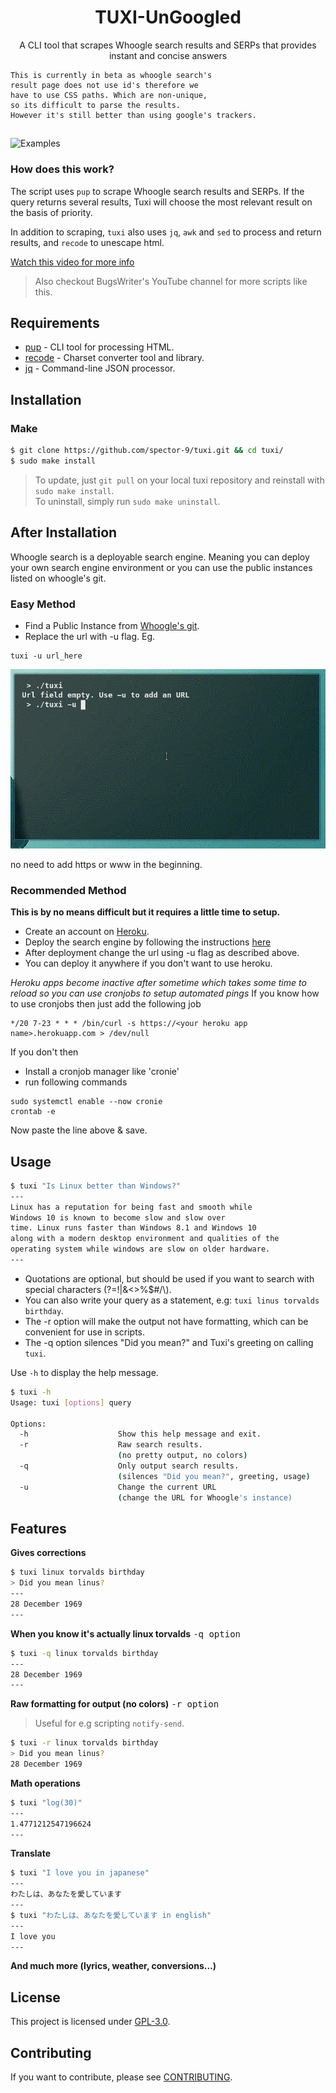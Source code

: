 <h1 align="center">TUXI-UnGoogled</h1>
<p align="center">A CLI tool that scrapes Whoogle search results and SERPs that provides instant and concise answers</p>

```
This is currently in beta as whoogle search's
result page does not use id's therefore we
have to use CSS paths. Which are non-unique, 
so its difficult to parse the results.
However it's still better than using google's trackers.
```

##  

![Examples](https://github.com/spector-9/tuxi/blob/main/gif/demo.gif)

### How does this work?

The script uses `pup` to scrape Whoogle search results and SERPs.
If the query returns several results, Tuxi will choose the most 
relevant result on the basis of priority.

In addition to scraping, `tuxi` also uses `jq`, `awk` and `sed` 
to process and return results, and `recode` to unescape html.


[Watch this video for more info](https://youtu.be/EtwWvMa8muU)
> Also checkout BugsWriter's YouTube channel for more scripts like this.

## Requirements

* [pup](https://github.com/ericchiang/pup) - CLI tool for processing HTML.
* [recode](https://github.com/rrthomas/recode) - Charset converter tool and library.
* [jq](https://github.com/stedolan/jq) - Command-line JSON processor.



## Installation


### Make
```sh
$ git clone https://github.com/spector-9/tuxi.git && cd tuxi/
$ sudo make install
```
> To update, just `git pull` on your local tuxi repository and reinstall with `sudo make install`.  
> To uninstall, simply run `sudo make uninstall`.

## After Installation

Whoogle search is a deployable search engine. 
Meaning you can deploy your own search engine environment or you can use the public instances listed on whoogle's git.

### Easy Method
* Find a Public Instance from [Whoogle's git](https://github.com/benbusby/whoogle-search#public-instances).
* Replace the url with -u flag. Eg.
```
tuxi -u url_here
```

![Adding URL](https://github.com/spector-9/tuxi/blob/main/gif/url.gif)

no need to add https or www in the beginning.

### Recommended Method
**This is by no means difficult but it requires a little time to setup.**
* Create an account on [Heroku](https://www.heroku.com/).
* Deploy the search engine by following the instructions [here](https://github.com/benbusby/whoogle-search#install)
* After deployment change the url using -u flag as described above.
* You can deploy it anywhere if you don't want to use heroku.

*Heroku apps become inactive after sometime which takes some time to reload so you can use cronjobs to setup automated pings*
If you know how to use cronjobs then just add the following job
```
*/20 7-23 * * * /bin/curl -s https://<your heroku app name>.herokuapp.com > /dev/null
```

If you don't then
* Install a cronjob manager like 'cronie'
* run following commands
```
sudo systemctl enable --now cronie
crontab -e
```
Now paste the line above & save.


## Usage

```sh
$ tuxi "Is Linux better than Windows?"
---
Linux has a reputation for being fast and smooth while
Windows 10 is known to become slow and slow over
time. Linux runs faster than Windows 8.1 and Windows 10
along with a modern desktop environment and qualities of the
operating system while windows are slow on older hardware.
---
```
* Quotations are optional, but should be used if you want to search with special characters (?=!|&<>%$#/\\).
* You can also write your query as a statement, e.g: `tuxi linus torvalds birthday`.
* The -r option will make the output not have formatting, which can be convenient for use in scripts.
* The -q option silences "Did you mean?" and Tuxi's greeting on calling `tuxi`.

Use `-h` to display the help message.

```sh
$ tuxi -h
Usage: tuxi [options] query

Options:
  -h                    Show this help message and exit.
  -r                    Raw search results.
                        (no pretty output, no colors)
  -q                    Only output search results.
                        (silences "Did you mean?", greeting, usage)
  -u                    Change the current URL
                        (change the URL for Whoogle's instance)
```

## Features

**Gives corrections**
```sh
$ tuxi linux torvalds birthday
> Did you mean linus?
---
28 December 1969
---
```

**When you know it's actually linux torvalds** <kbd>-q option</kbd>
```sh
$ tuxi -q linux torvalds birthday
---
28 December 1969
---
```

**Raw formatting for output (no colors)** <kbd>-r option</kbd>
> Useful for e.g scripting `notify-send`.
```sh
$ tuxi -r linux torvalds birthday
> Did you mean linus?
28 December 1969
```

**Math operations**
```sh
$ tuxi "log(30)"
---
1.4771212547196624
---
```

**Translate**
```sh
$ tuxi "I love you in japanese"
---
わたしは、あなたを愛しています
---
$ tuxi "わたしは、あなたを愛しています in english"
---
I love you
---
```

**And much more (lyrics, weather, conversions...)**

## License

This project is licensed under [GPL-3.0](./LICENSE).

## Contributing

If you want to contribute, please see [CONTRIBUTING](./.github/ISSUE_TEMPLATE/CONTRIBUTING.md).

